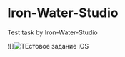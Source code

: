 # Iron-Water-Studio
Test task by Iron-Water-Studio

![]![ТЕстовое задание iOS](https://user-images.githubusercontent.com/55456532/191098996-8e03a6f1-6cb4-44ec-abd9-b3e03edcc147.png)

